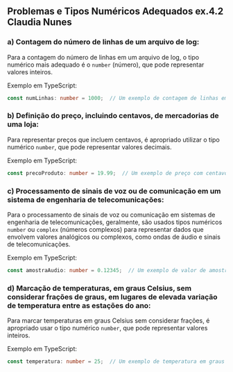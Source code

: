 ## Problemas e Tipos Numéricos Adequados ex.4.2 Claudia Nunes

### a) Contagem do número de linhas de um arquivo de log:
Para a contagem do número de linhas em um arquivo de log, o tipo numérico mais adequado é o `number` (número), que pode representar valores inteiros.

Exemplo em TypeScript:
```typescript
const numLinhas: number = 1000;  // Um exemplo de contagem de linhas em um arquivo de log.
```

### b) Definição do preço, incluindo centavos, de mercadorias de uma loja:
Para representar preços que incluem centavos, é apropriado utilizar o tipo numérico `number`, que pode representar valores decimais.

Exemplo em TypeScript:
```typescript
const precoProduto: number = 19.99;  // Um exemplo de preço com centavos em dólares.
```

### c) Processamento de sinais de voz ou de comunicação em um sistema de engenharia de telecomunicações:
Para o processamento de sinais de voz ou comunicação em sistemas de engenharia de telecomunicações, geralmente, são usados tipos numéricos `number` ou `complex` (números complexos) para representar dados que envolvem valores analógicos ou complexos, como ondas de áudio e sinais de telecomunicações.

Exemplo em TypeScript:
```typescript
const amostraAudio: number = 0.12345;  // Um exemplo de valor de amostra de áudio em ponto flutuante.
```

### d) Marcação de temperaturas, em graus Celsius, sem considerar frações de graus, em lugares de elevada variação de temperatura entre as estações do ano:
Para marcar temperaturas em graus Celsius sem considerar frações, é apropriado usar o tipo numérico `number`, que pode representar valores inteiros.

Exemplo em TypeScript:
```typescript
const temperatura: number = 25;  // Um exemplo de temperatura em graus Celsius.
```